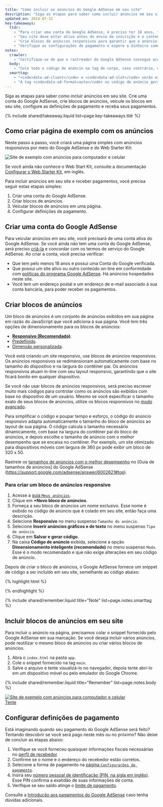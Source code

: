 ```yaml
---
title: "Como incluir os anúncios do Google AdSense em seu site"
description: "Siga as etapas para saber como incluir anúncios em seu site. Crie uma conta do Google AdSense, crie blocos de anúncios, veicule os blocos em seu site, configure as definições de pagamento e receba seus pagamentos."
updated_on: 2014-07-31
key-takeaways:
  tldr: 
    - "Para criar uma conta do Google AdSense, é preciso ter 18 anos, ter uma Conta do Google e fornecer seu endereço."
    - "Seu site deve estar ativo antes do envio da inscrição e o conteúdo do site deve estar em conformidade com as políticas do Google AdSense."
    - "Crie blocos de anúncios responsivos para garantir que o anúncio esteja adequado para qualquer dispositivo utilizado pelo usuário."
    - "Verifique as configurações de pagamento e espere o dinheiro começar a entrar."
notes:
  crawler:
    - "Certifique-se de que o rastreador do Google AdSense consegue acessar seu site (consulte <a href='https://support.google.com/adsense/answer/10532'>este tópico de ajuda</a>)."
  body:
    - "Cole todo o código do anúncio na tag de corpo, caso contrário, os anúncios não serão exibidos."
  smarttag:
    - "<code>data-ad-client</code> e <code>data-ad-slot</code> serão exclusivas para cada anúncio gerado."
    - "A tag <code>data-ad-format=auto</code> no código de anúncio gerado ativa o comportamento de dimensão inteligente para o bloco de anúncios responsivo."
---
```


<p class="intro">
  Siga as etapas para saber como incluir anúncios em seu site. Crie uma conta do Google AdSense, crie blocos de anúncios, veicule os blocos em seu site, configure as definições de pagamento e receba seus pagamentos.
</p>



{% include shared/takeaway.liquid list=page.key-takeaways.tldr %}

## Como criar página de exemplo com os anúncios

Neste passo a passo, você criará uma página simples com anúncios responsivos por meio do Google AdSense e do Web Starter Kit:

<img src="images/ad-ss-600.png" sizes="100vw" 
  srcset="images/ad-ss-1200.png 1200w, 
          images/ad-ss-900.png 900w,
          images/ad-ss-600.png 600w, 
          images/ad-ss-300.png 300w" 
  alt="Site de exemplo com anúncios para computador e celular">

Se você ainda não conhece o Web Start Kit, consulte a documentação [Configurar o Web Starter Kit]({{site.fundamentals}}/tools/setup/setup_kit.html), em inglês.

Para incluir anúncios em seu site e receber pagamentos, você precisa seguir estas etapas simples:

1. Criar uma conta do Google AdSense.
2. Criar blocos de anúncios.
3. Veicular blocos de anúncios em uma página.
4. Configurar definições de pagamento.

## Criar uma conta do Google AdSense
Para veicular anúncios em seu site, você precisará de uma conta ativa do Google AdSense. Se você ainda não tem uma conta do Google AdSense, será preciso [criá-la](https://www.google.com/adsense/) e concordar com os termos de serviço do Google AdSense.  Ao criar a conta, você precisa verificar:

* Que tem pelo menos 18 anos e possui uma Conta do Google verificada.
* Que possui um site ativo ou outro conteúdo on-line em conformidade com
[políticas do programa Google AdSense](https://support.google.com/adsense/answer/48182). Há anúncios hospedados neste site.
* Você tem um endereço postal e um endereço de e-mail associado à sua conta bancária, para poder receber os pagamentos.

## Criar blocos de anúncios

Um bloco de anúncios é um conjunto de anúncios exibidos em sua página em razão do JavaScript que você adiciona à sua página.  Você tem três opções de dimensionamento para os blocos de anúncios:

* **[Responsivo (Recomendado)](https://support.google.com/adsense/answer/3213689)**. 
* [Predefinido](https://support.google.com/adsense/answer/6002621).
* [Dimensão personalizada](https://support.google.com/adsense/answer/3289364).

Você está criando um site responsivo, use blocos de anúncios responsivos.
Os anúncios responsivos se redimensionam automaticamente com base no tamanho do dispositivo e na largura do contêiner pai.
Os anúncios responsivos atuam in-line com seu layout responsivo, garantindo que o site ficará bonito em qualquer dispositivo.

Se você não usar blocos de anúncios responsivos, será preciso escrever muito mais códigos para controlar como os anúncios são exibidos com base no dispositivo de um usuário. Mesmo se você especificar o tamanho exato de seus blocos de anúncios, utilize os blocos responsivos no [modo avançado]({{site.fundamentals}}/monetization/ads/customize-ads.html#what-if-responsive-sizing-isnt-enough).

Para simplificar o código e poupar tempo e esforço, o código do anúncio responsivo adapta automaticamente o tamanho do bloco de anúncios ao layout de sua página. 
O código calcula o tamanho necessário dinamicamente, com base na largura do contêiner pai do bloco de anúncios, e depois escolhe o tamanho de anúncio com o melhor desempenho que se encaixa no contêiner.
Por exemplo, um site otimizado para dispositivos móveis com largura de 360 px pode exibir um bloco de 320 x 50.

Rastreie os [tamanhos de anúncios com o melhor desempenho](https://support.google.com/adsense/answer/6002621#top) no [Guia de tamanhos de anúncios] do Google AdSense (https://support.google.com/adsense/answer/6002621#top).

### Para criar um bloco de anúncios responsivo

1. Acesse a [guia `Meus anúncios`](https://www.google.com/adsense/app#myads-springboard).
2. Clique em <strong>+Novo bloco de anúncios</strong>.
3. Forneça a seu bloco de anúncios um nome exclusivo. Esse nome é exibido no código de anúncio que é colado em seu site, então faça uma descrição.
4. Selecione <strong>Responsivo</strong> no menu suspenso `Tamanho do anúncio`.
5. Selecione <strong>Inserir anúncios gráficos e de texto</strong> no menu suspenso `Tipo de anúncio`.
6. Clique em <strong>Salvar e gerar código</strong>.
7. Na caixa <strong>Código de anúncio</strong> exibida, selecione a opção <strong>Dimensionamento inteligente (recomendado)</strong> no menu suspenso `Modo`. 
Esse é o modo recomendado e que não exige alterações em seu código de anúncio.

Depois de criar o bloco de anúncios, o Google AdSense fornece um snippet de código a ser incluído em seu site, semelhante ao código abaixo:

{% highlight html %}
<script async src="//pagead2.googlesyndication.com/pagead/js/adsbygoogle.js"></script>
<!-- Top ad in web starter kit sample -->
<ins class="adsbygoogle"
  style="display:block"
  data-ad-client="XX-XXX-XXXXXXXXXXXXXXXX"
  data-ad-slot="XXXXXXXXXX"
  data-ad-format="auto"></ins>
<script>
  (adsbygoogle = window.adsbygoogle || []).push({});
</script>
{% endhighlight %}

{% include shared/remember.liquid title="Note" list=page.notes.smarttag %}

## Incluir blocos de anúncios em seu site

Para incluir o anúncio na página, precisamos colar o snippet fornecido pelo Google AdSense em sua marcação.  Se você deseja incluir vários anúncios, pode reutilizar o mesmo bloco de anúncios ou criar vários blocos de anúncios.

1. Abra o `index.html` na pasta `app`.
2. Cole o snippet fornecido na tag `main`.
3. Salve o arquivo e tente visualizá-lo no navegador, depois tente abri-lo em um dispositivo móvel ou pelo emulador do Google Chrome.

{% include shared/remember.liquid title="Remember" list=page.notes.body %}

<div>
  <a href="/web/fundamentals/resources/samples/monetization/ads/">
    <img src="images/ad-ss-600.png" sizes="100vw" 
      srcset="images/ad-ss-1200.png 1200w, 
              images/ad-ss-900.png 900w,
              images/ad-ss-600.png 600w, 
              images/ad-ss-300.png 300w" 
      alt="Site de exemplo com anúncios para computador e celular">
    <br>
    Tente
  </a>
</div>

## Configurar definições de pagamento

Está imaginando quando seu pagamento do Google AdSense será feito? Tentando descobrir se você será pago neste mês ou no próximo? Não deixe de concluir as etapas abaixo:

1. Verifique se você forneceu quaisquer informações fiscais necessárias no [perfil de recebedor](https://www.google.com/adsense/app#payments3/h=BILLING_PROFILE). 
2. Confirme se o nome e o endereço do recebedor estão corretos.
3. Selecione a forma de pagamento na [página `Configurações de pagamento`](https://www.google.com/adsense/app#payments3/h=ACCOUNT_SETTINGS).
4. Insira seu [número pessoal de identificação (PIN, na sigla em inglês)](https://support.google.com/adsense/answer/157667). Esse PIN confirma a exatidão de suas informações de conta.
5. Verifique se seu saldo atinge o [limite de pagamento](https://support.google.com/adsense/answer/1709871). 

Consulte a [Introdução aos pagamentos do Google AdSense](https://support.google.com/adsense/answer/1709858) caso tenha dúvidas adicionais.



